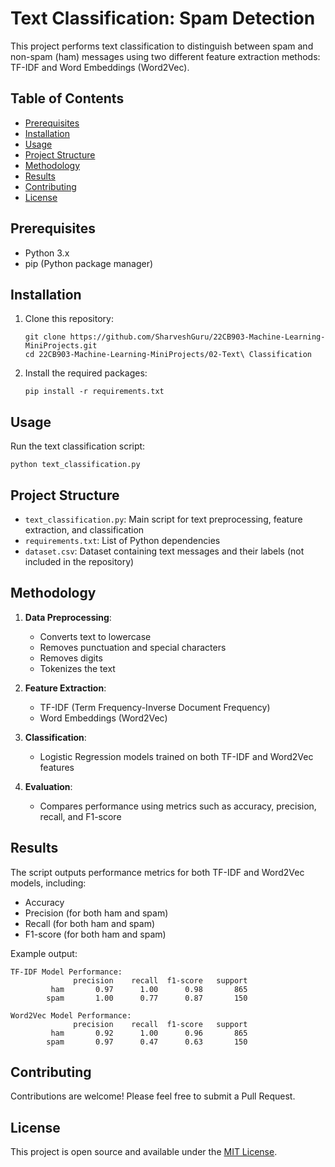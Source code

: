 # Text Classification: Spam Detection

This project performs text classification to distinguish between spam and non-spam (ham) messages using two different feature extraction methods: TF-IDF and Word Embeddings (Word2Vec).

## Table of Contents
- [Prerequisites](#prerequisites)
- [Installation](#installation)
- [Usage](#usage)
- [Project Structure](#project-structure)
- [Methodology](#methodology)
- [Results](#results)
- [Contributing](#contributing)
- [License](#license)

## Prerequisites

- Python 3.x
- pip (Python package manager)

## Installation

1. Clone this repository:
   ```
   git clone https://github.com/SharveshGuru/22CB903-Machine-Learning-MiniProjects.git
   cd 22CB903-Machine-Learning-MiniProjects/02-Text\ Classification
   ```

2. Install the required packages:
   ```
   pip install -r requirements.txt
   ```

## Usage

Run the text classification script:
```
python text_classification.py
```

## Project Structure

- `text_classification.py`: Main script for text preprocessing, feature extraction, and classification
- `requirements.txt`: List of Python dependencies
- `dataset.csv`: Dataset containing text messages and their labels (not included in the repository)

## Methodology

1. **Data Preprocessing**: 
   - Converts text to lowercase
   - Removes punctuation and special characters
   - Removes digits
   - Tokenizes the text

2. **Feature Extraction**:
   - TF-IDF (Term Frequency-Inverse Document Frequency)
   - Word Embeddings (Word2Vec)

3. **Classification**:
   - Logistic Regression models trained on both TF-IDF and Word2Vec features

4. **Evaluation**:
   - Compares performance using metrics such as accuracy, precision, recall, and F1-score

## Results

The script outputs performance metrics for both TF-IDF and Word2Vec models, including:
- Accuracy
- Precision (for both ham and spam)
- Recall (for both ham and spam)
- F1-score (for both ham and spam)

Example output:
```
TF-IDF Model Performance:
              precision    recall  f1-score   support
         ham       0.97      1.00      0.98       865
        spam       1.00      0.77      0.87       150

Word2Vec Model Performance:
              precision    recall  f1-score   support
         ham       0.92      1.00      0.96       865
        spam       0.97      0.47      0.63       150
```

## Contributing

Contributions are welcome! Please feel free to submit a Pull Request.

## License

This project is open source and available under the [MIT License](LICENSE).
